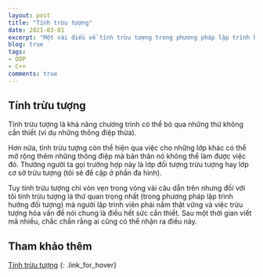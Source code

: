 ```yaml
---
layout: post
title: "Tính trừu tượng"
date: 2021-03-01
excerpt: "Một vài điều về tính trừu tượng trong phương pháp lập trình hướng đối tượng được thể hiện ở ngôn ngữ lập trình C++"
blog: true
tags:
- OOP
- C++
comments: true
---
```


## Tính trừu tượng

Tính trừu tượng là khả năng chương trình có thể bỏ qua những thứ không cần thiết (ví dụ những thông điệp thừa). 

Hơn nữa, tính trừu tượng còn thể hiện qua việc cho những lớp khác có thể mở rộng thêm những thông điệp mà bản thân nó không thể làm được việc đó. Thường người ta gọi trường hợp này là lớp đối tượng trừu tượng hay lớp cơ sở trừu tượng (tôi sẽ đề cập ở phần đa hình).

Tuy tính trừu tượng chỉ vỏn vẹn trong vòng vài câu dẫn trên nhưng đối với tôi tính trừu tượng là thứ quan trọng nhất (trong phương pháp lập trình hướng đối tượng) mà người lập trình viên phải nắm thật vững và việc trừu tượng hóa vấn đề nói chung là điều hết sức cần thiết. Sau một thời gian viết mã nhiều, chắc chắn rằng ai cũng có thể nhận ra điều này.

## Tham khảo thêm

[Tính trừu tượng](https://en.wikipedia.org/wiki/Abstraction_principle_(computer_programming))
{: .link_for_hover}